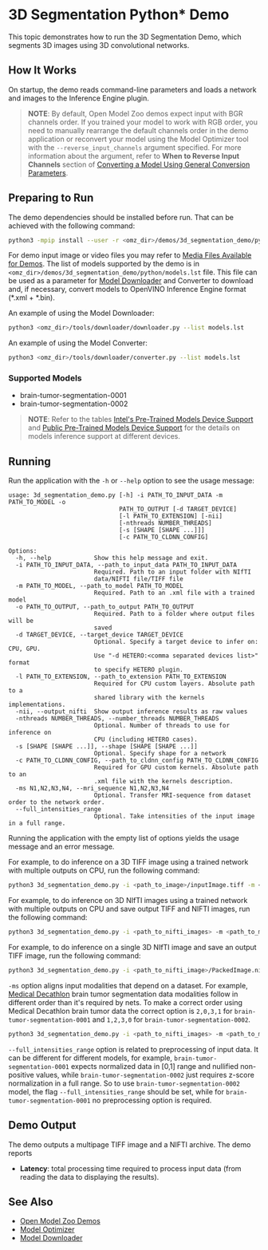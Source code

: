 # 3D Segmentation Python\* Demo

This topic demonstrates how to run the 3D Segmentation Demo, which segments 3D images using 3D convolutional networks.

## How It Works

On startup, the demo reads command-line parameters and loads a network and images to the Inference Engine plugin.

> **NOTE**: By default, Open Model Zoo demos expect input with BGR channels order. If you trained your model to work with RGB order, you need to manually rearrange the default channels order in the demo application or reconvert your model using the Model Optimizer tool with the `--reverse_input_channels` argument specified. For more information about the argument, refer to **When to Reverse Input Channels** section of [Converting a Model Using General Conversion Parameters](https://docs.openvinotoolkit.org/latest/_docs_MO_DG_prepare_model_convert_model_Converting_Model_General.html).

## Preparing to Run

The demo dependencies should be installed before run. That can be achieved with the following command:

```sh
python3 -mpip install --user -r <omz_dir>/demos/3d_segmentation_demo/python/requirements.txt
```

For demo input image or video files you may refer to [Media Files Available for Demos](../../README.md#Media-Files-Available-for-Demos).
The list of models supported by the demo is in `<omz_dir>/demos/3d_segmentation_demo/python/models.lst` file.
This file can be used as a parameter for [Model Downloader](../../../tools/downloader/README.md) and Converter to download and, if necessary, convert models to OpenVINO Inference Engine format (\*.xml + \*.bin).

An example of using the Model Downloader:

```sh
python3 <omz_dir>/tools/downloader/downloader.py --list models.lst
```

An example of using the Model Converter:

```sh
python3 <omz_dir>/tools/downloader/converter.py --list models.lst
```

### Supported Models

* brain-tumor-segmentation-0001
* brain-tumor-segmentation-0002

> **NOTE**: Refer to the tables [Intel's Pre-Trained Models Device Support](../../../models/intel/device_support.md) and [Public Pre-Trained Models Device Support](../../../models/public/device_support.md) for the details on models inference support at different devices.

## Running

Run the application with the `-h` or `--help` option to see the usage message:

```
usage: 3d_segmentation_demo.py [-h] -i PATH_TO_INPUT_DATA -m PATH_TO_MODEL -o
                               PATH_TO_OUTPUT [-d TARGET_DEVICE]
                               [-l PATH_TO_EXTENSION] [-nii]
                               [-nthreads NUMBER_THREADS]
                               [-s [SHAPE [SHAPE ...]]]
                               [-c PATH_TO_CLDNN_CONFIG]

Options:
  -h, --help            Show this help message and exit.
  -i PATH_TO_INPUT_DATA, --path_to_input_data PATH_TO_INPUT_DATA
                        Required. Path to an input folder with NIfTI
                        data/NIFTI file/TIFF file
  -m PATH_TO_MODEL, --path_to_model PATH_TO_MODEL
                        Required. Path to an .xml file with a trained model
  -o PATH_TO_OUTPUT, --path_to_output PATH_TO_OUTPUT
                        Required. Path to a folder where output files will be
                        saved
  -d TARGET_DEVICE, --target_device TARGET_DEVICE
                        Optional. Specify a target device to infer on: CPU, GPU.
                        Use "-d HETERO:<comma separated devices list>" format
                        to specify HETERO plugin.
  -l PATH_TO_EXTENSION, --path_to_extension PATH_TO_EXTENSION
                        Required for CPU custom layers. Absolute path to a
                        shared library with the kernels implementations.
  -nii, --output_nifti  Show output inference results as raw values
  -nthreads NUMBER_THREADS, --number_threads NUMBER_THREADS
                        Optional. Number of threads to use for inference on
                        CPU (including HETERO cases).
  -s [SHAPE [SHAPE ...]], --shape [SHAPE [SHAPE ...]]
                        Optional. Specify shape for a network
  -c PATH_TO_CLDNN_CONFIG, --path_to_cldnn_config PATH_TO_CLDNN_CONFIG
                        Required for GPU custom kernels. Absolute path to an
                        .xml file with the kernels description.
  -ms N1,N2,N3,N4, --mri_sequence N1,N2,N3,N4
                        Optional. Transfer MRI-sequence from dataset order to the network order.
  --full_intensities_range
                        Optional. Take intensities of the input image in a full range.
```

Running the application with the empty list of options yields the usage message and an error message.

For example, to do inference on a 3D TIFF image using a trained network with multiple outputs on CPU, run the following
command:

```sh
python3 3d_segmentation_demo.py -i <path_to_image>/inputImage.tiff -m <path_to_model>/brain-tumor-segmentation-0001.xml -d CPU -o <path_to_output>
```

For example, to do inference on 3D NIfTI images using a trained network with multiple outputs on CPU and save
output TIFF and NIFTI images, run the following command:

```sh
python3 3d_segmentation_demo.py -i <path_to_nifti_images> -m <path_to_model>/brain-tumor-segmentation-0001 -d CPU -o <path_to_output> -nii -ms 2,0,3,1
```

For example, to do inference on a single 3D NIfTI image and save an output TIFF image, run the following command:

```sh
python3 3d_segmentation_demo.py -i <path_to_nifti_image>/PackedImage.nii -m <path_to_model>/brain-tumor-segmentation-0001 -d CPU -o <path_to_output> -ms 2,0,3,1
```

`-ms` option aligns input modalities that depend on a dataset. For example, [Medical Decathlon](http://medicaldecathlon.com/) brain tumor segmentation data modalities follow in different order than it's required by nets. To make a correct order using Medical Decathlon brain tumor data the correct option is `2,0,3,1` for `brain-tumor-segmentation-0001` and `1,2,3,0` for `brain-tumor-segmentation-0002`.

```sh
python3 3d_segmentation_demo.py -i <path_to_nifti_images> -m <path_to_model>/brain-tumor-segmentation-0002 -d CPU -o <path_to_output> -nii -ms 1,2,3,0 --full_intensities_range
```

`--full_intensities_range` option is related to preprocessing of input data. It can be different for different models, for example, `brain-tumor-segmentation-0001` expects normalized data in [0,1] range and nullified non-positive values, while `brain-tumor-segmentation-0002` just requires z-score normalization in a full range. So to use `brain-tumor-segmentation-0002` model, the flag `--full_intensities_range` should be set, while for `brain-tumor-segmentation-0001` no preprocessing option is required.

## Demo Output

The demo outputs a multipage TIFF image and a NIFTI archive.
The demo reports

* **Latency**: total processing time required to process input data (from reading the data to displaying the results).

## See Also

* [Open Model Zoo Demos](../../README.md)
* [Model Optimizer](https://docs.openvinotoolkit.org/latest/_docs_MO_DG_Deep_Learning_Model_Optimizer_DevGuide.html)
* [Model Downloader](../../../tools/downloader/README.md)
